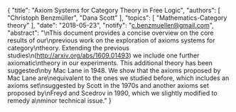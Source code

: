 {
    "title": "Axiom Systems for Category Theory in Free Logic",
    "authors": [
        "Christoph Benzmüller",
        "Dana Scott"
    ],
    "topics": [
        "Mathematics-Category theory"
    ],
    "date": "2018-05-23",
    "notify": "c.benzmueller@gmail.com",
    "abstract": "\nThis document provides a concise overview on the core results of our\nprevious work on the exploration of axioms systems for category\ntheory. Extending the previous studies\n(http://arxiv.org/abs/1609.01493) we include one further axiomatic\ntheory in our experiments. This additional theory has been suggested\nby Mac Lane in 1948. We show that the axioms proposed by Mac Lane are\nequivalent to the ones we studied before, which includes an axioms set\nsuggested by Scott in the 1970s and another axioms set proposed by\nFreyd and Scedrov in 1990, which we slightly modified to remedy a\nminor technical issue."
}